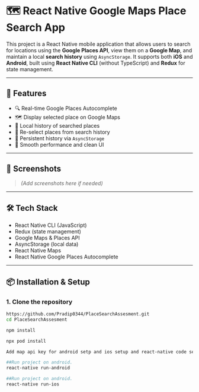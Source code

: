 # 🗺️ React Native Google Maps Place Search App

This project is a React Native mobile application that allows users to search for locations using the **Google Places API**, view them on a **Google Map**, and maintain a local **search history** using `AsyncStorage`. It supports both **iOS** and **Android**, built using **React Native CLI** (without TypeScript) and **Redux** for state management.

---

## 🚀 Features

- 🔍 Real-time Google Places Autocomplete
- 🗺️ Display selected place on Google Maps
- 🧠 Local history of searched places
- 📍 Re-select places from search history
- 💾 Persistent history via `AsyncStorage`
- 📱 Smooth performance and clean UI

---

## 📸 Screenshots

> *(Add screenshots here if needed)*

---

## 🛠️ Tech Stack

- React Native CLI (JavaScript)
- Redux (state management)
- Google Maps & Places API
- AsyncStorage (local data)
- React Native Maps
- React Native Google Places Autocomplete

---

## 📦 Installation & Setup

### 1. Clone the repository

```bash
https://github.com/Pradip0344/PlaceSearchAssesment.git
cd PlaceSearchAssesment

npm install

npx pod install

Add map api key for android setp and ios setup and react-native code set your google map api key.

##Run project on android.
react-native run-android

##Run project on android.
react-native run-ios
